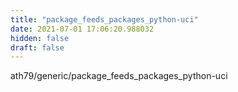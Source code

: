 ```yaml
---
title: "package_feeds_packages_python-uci"
date: 2021-07-01 17:06:20.988032
hidden: false
draft: false
---
```


ath79/generic/package_feeds_packages_python-uci

